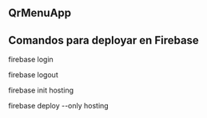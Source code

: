 ## QrMenuApp
## Comandos para deployar en Firebase

firebase login

firebase logout

firebase init hosting

firebase deploy --only hosting